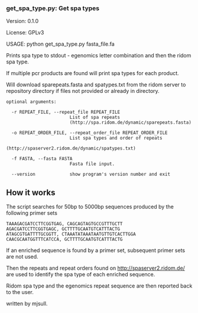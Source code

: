 ### get_spa_type.py: Get spa types

Version: 0.1.0

License: GPLv3

USAGE: python get_spa_type.py fasta_file.fa

Prints spa type to stdout - egenomics letter combination and then the ridom spa type.

If multiple pcr products are found will print spa types for each product.

Will download sparepeats.fasta and spatypes.txt from the ridom server to repository directory if files not provided or already in directory.
```
optional arguments:

  -r REPEAT_FILE, --repeat_file REPEAT_FILE
                        List of spa repeats
                        (http://spa.ridom.de/dynamic/sparepeats.fasta)
                        
  -o REPEAT_ORDER_FILE, --repeat_order_file REPEAT_ORDER_FILE
                        List spa types and order of repeats
                        (http://spaserver2.ridom.de/dynamic/spatypes.txt)
                        
  -f FASTA, --fasta FASTA
                        Fasta file input.
                        
  --version             show program's version number and exit

```
## How it works

The script searches for 50bp to 5000bp sequences produced by the following primer sets
```
TAAAGACGATCCTTCGGTGAG, CAGCAGTAGTGCCGTTTGCTT
AGACGATCCTTCGGTGAGC, GCTTTTGCAATGTCATTTACTG
ATAGCGTGATTTTGCGGTT, CTAAATATAAATAATGTTGTCACTTGGA
CAACGCAATGGTTTCATCCA, GCTTTTGCAATGTCATTTACTG
```

If an enriched sequence is found by a primer set, subsequent primer sets are not used.

Then the repeats and repeat orders found on http://spaserver2.ridom.de/ are used to identify the spa type of each enriched sequence.

Ridom spa type and the egenomics repeat sequence are then reported back to the user.



written by mjsull.
